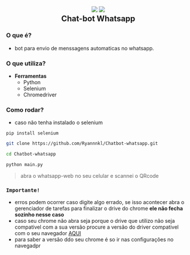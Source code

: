 <h2 align="center">
  <img src="https://img.icons8.com/dusk/128/000000/whatsapp.png"/>
  <img src="https://img.icons8.com/dusk/128/000000/bot.png"/>
  <br/>
  <b>Chat-bot Whatsapp</b>
</h2>

### O que é?

- bot para envio de menssagens automaticas no whatsapp.

### O que utiliza?

- **Ferramentas**
  - Python
  - Selenium
  - Chromedriver

### Como rodar?

- caso não tenha instalado o selenium

`pip install selenium`

```bash
git clone https://github.com/Ryannnkl/Chatbot-whatsapp.git

cd Chatbot-whatsapp

python main.py
```

> abra o whatsapp-web no seu celular e scannei o QRcode

### `Importante!`

- erros podem ocorrer caso digite algo errado, se isso acontecer abra o gerenciador de tarefas para finalizar o drive do chrome **ele não fecha sozinho nesse caso**
- caso seu chrome não abra seja porque o drive que utilizo não seja compativel com a sua versão procure a versão do driver compativel com o seu navegador [AQUI](https://chromedriver.chromium.org/downloads)
- para saber a versão ddo seu chrome é so ir nas configurações no navegadpr
